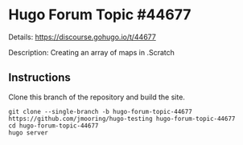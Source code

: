 # Hugo Forum Topic #44677

Details: <https://discourse.gohugo.io/t/44677>

Description: Creating an array of maps in .Scratch

## Instructions

Clone this branch of the repository and build the site.

```text
git clone --single-branch -b hugo-forum-topic-44677 https://github.com/jmooring/hugo-testing hugo-forum-topic-44677
cd hugo-forum-topic-44677
hugo server
```
